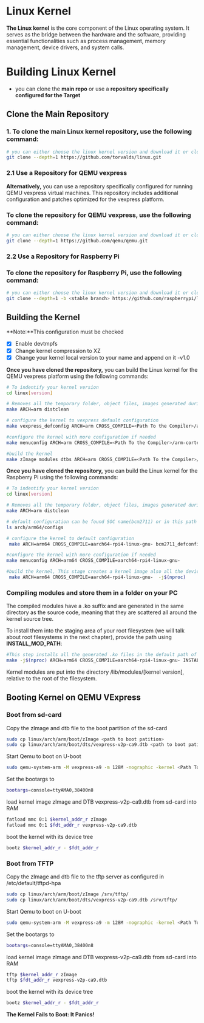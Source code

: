 # Linux Kernel

**The Linux kernel** is the core component of the Linux operating system. It serves as the bridge between the hardware and the software, providing essential functionalities such as process management, memory management, device drivers, and system calls.

# Building Linux Kernel 

- you can clone the **main repo** or use a **repository specifically configured for the Target** 

## Clone the Main Repository

### 1. To clone the main Linux kernel repository, use the following command:

```bash
# you can either choose the linux kernel version and download it or clone the last commit
git clone --depth=1 https://github.com/torvalds/linux.git
```
### 2.1 Use a Repository for QEMU vexpress

**Alternatively,** you can use a repository specifically configured for running QEMU vexpress virtual machines. This repository includes additional configuration and patches optimized for the vexpress platform.

### To clone the repository for QEMU vexpress, use the following command:
```bash
# you can either choose the linux kernel version and download it or clone the last commit
git clone --depth=1 https://github.com/qemu/qemu.git
```

### 2.2 Use a Repository for Raspberry Pi

### To clone the repository for Raspberry Pi, use the following command:
```bash
# you can either choose the linux kernel version and download it or clone the last commit
git clone --depth=1 -b <stable branch> https://github.com/raspberrypi/linux.git
```

## Building the Kernel
**Note:**This configuration must be checked

- [x] Enable devtmpfs
- [x] Change kernel compression to XZ
- [x] Change your kernel local version to your name and append on it -v1.0

**Once you have cloned the repository,** you can build the Linux kernel for the QEMU vexpress platform using the following commands:
```bash
# To indentify your kernel version 
cd linux[version]

# Removes all the temporary folder, object files, images generated during the previous build.Also deletes the .config file if created previously  
make ARCH=arm distclean​

# configure the kernel to vexpress default configuration
make vexpress_defconfig ARCH=arm CROSS_COMPILE=<Path To the Compiler>/arm-cortexa9_neon-linux-musleabihf-

#configure the kernel with more configuration if needed 
make menuconfig ARCH=arm CROSS_COMPILE=<Path To the Compiler>/arm-cortexa9_neon-linux-musleabihf-

#build the kernel 
make zImage modules dtbs ARCH=arm CROSS_COMPILE=<Path To the Compiler>/arm-cortexa9_neon-linux-musleabihf- -j$(nproc)
```

**Once you have cloned the repository,** you can build the Linux kernel for the Raspberry Pi using the following commands:
```bash
# To indentify your kernel version 
cd linux[version]

# Removes all the temporary folder, object files, images generated during the previous build.Also deletes the .config file if created previously  
make ARCH=arm distclean​

# default configuration can be found SOC name(bcm2711) or in this path
ls arch/arm64/configs

# configure the kernel to default configuration
 make ARCH=arm64 CROSS_COMPILE=aarch64-rpi4-linux-gnu- bcm2711_defconfig

#configure the kernel with more configuration if needed 
make menuconfig ARCH=arm64 CROSS_COMPILE=aarch64-rpi4-linux-gnu-

#build the kernel, This stage creates a kernel image also all the device tree source files will be compiled, and dtbs will be generated
 make ARCH=arm64 CROSS_COMPILE=aarch64-rpi4-linux-gnu-  -j$(nproc)
```

### Compiling modules and store them in a folder on your PC

The compiled modules have a .ko suffix and are generated in the same directory as the source code, meaning that they are scattered all around the kernel source tree.

To install them into the staging area of your root filesystem (we will talk about root filesystems in the next chapter), provide the path using **INSTALL_MOD_PATH**:

```bash
#This step installs all the generated .ko files in the default path of the computer (/lib/modules/<kernel_ver>)
make -j$(nproc) ARCH=arm64 CROSS_COMPILE=aarch64-rpi4-linux-gnu- INSTALL_MOD_PATH=<Directory on your PC> modules_install
```

Kernel modules are put into the directory /lib/modules/[kernel version], relative to the root of the filesystem.

## Booting Kernel on QEMU VExpress

### Boot from sd-card

Copy the zImage and dtb file to the boot partition of the sd-card
```bash
sudo cp linux/arch/arm/boot/zImage <path to boot patition>
sudo cp linux/arch/arm/boot/dts/vexpress-v2p-ca9.dtb <path to boot patition>
```
Start Qemu to boot on U-boot
```bash
sudo qemu-system-arm -M vexpress-a9 -m 128M -nographic -kernel <Path To the u-boot>/u-boot -sd <Path To the sd.img>/sd.img -net tap,script=<Path To the script>/qemu-ifup -net nic
```
Set the bootargs to
```bash
bootargs=console=ttyAMA0,38400n8
```
load kernel image zImage and DTB vexpress-v2p-ca9.dtb from sd-card into RAM
```bash
fatload mmc 0:1 $kernel_addr_r zImage
fatload mmc 0:1 $fdt_addr_r vexpress-v2p-ca9.dtb
```
boot the kernel with its device tree
```bash
bootz $kernel_addr_r - $fdt_addr_r
```

### Boot from TFTP

Copy the zImage and dtb file to the tftp server as configured in /etc/default/tftpd-hpa
```bash
sudo cp linux/arch/arm/boot/zImage /srv/tftp/
sudo cp linux/arch/arm/boot/dts/vexpress-v2p-ca9.dtb /srv/tftp/
```
Start Qemu to boot on U-boot
```bash
sudo qemu-system-arm -M vexpress-a9 -m 128M -nographic -kernel <Path To the u-boot>/u-boot -sd <Path To the sd.img>/sd.img -net tap,script=<Path To the script>/qemu-ifup -net nic
```
Set the bootargs to
```bash
bootargs=console=ttyAMA0,38400n8
```
load kernel image zImage and DTB vexpress-v2p-ca9.dtb from sd-card into RAM
```bash
tftp $kernel_addr_r zImage
tftp $fdt_addr_r vexpress-v2p-ca9.dtb
```
boot the kernel with its device tree
```bash
bootz $kernel_addr_r - $fdt_addr_r
```
**The Kernel Fails to Boot: It Panics!**











